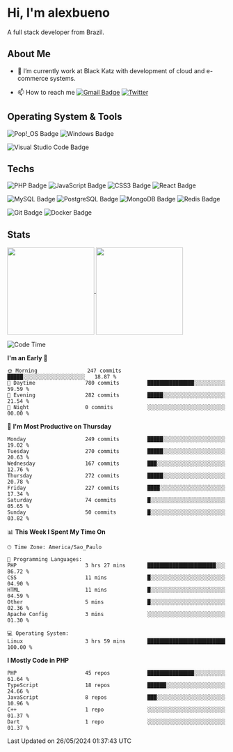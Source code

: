 # Hi, I'm alexbueno

A full stack developer from Brazil.

## About Me

- 🌱 I’m currently work at Black Katz with development of cloud and e-commerce systems.

- 📫 How to reach me [![Gmail Badge](https://img.shields.io/badge/-gmail-c14438?style=for-the-badge&logo=Gmail&logoColor=ffffff)](mailto:alexsandrofbueno@gmail.com) [![Twitter](https://img.shields.io/badge/twitter-1DA1F2.svg?style=for-the-badge&logo=twitter&logoColor=ffffff)](https://twitter.com/Alex_Bueno_7)

## Operating System & Tools

![Pop!_OS Badge](https://img.shields.io/badge/Pop!__OS-48B9C7?logo=popos&logoColor=fff&style=flat)
![Windows Badge](https://img.shields.io/badge/Windows-0078D6?logo=windows&logoColor=fff&style=flat)

![Visual Studio Code Badge](https://img.shields.io/badge/Visual%20Studio%20Code-007ACC?logo=visualstudiocode&logoColor=fff&style=flat)

## Techs

![PHP Badge](https://img.shields.io/badge/PHP-777BB4?logo=php&logoColor=fff&style=flat)
![JavaScript Badge](https://img.shields.io/badge/JavaScript-F7DF1E?logo=javascript&logoColor=000&style=flat)
![CSS3 Badge](https://img.shields.io/badge/CSS3-1572B6?logo=css3&logoColor=fff&style=flat)
![React Badge](https://img.shields.io/badge/React-61DAFB?logo=react&logoColor=000&style=flat)

![MySQL Badge](https://img.shields.io/badge/MySQL-4479A1?logo=mysql&logoColor=fff&style=flat)
![PostgreSQL Badge](https://img.shields.io/badge/PostgreSQL-4169E1?logo=postgresql&logoColor=fff&style=flat)
![MongoDB Badge](https://img.shields.io/badge/MongoDB-47A248?logo=mongodb&logoColor=fff&style=flat)
![Redis Badge](https://img.shields.io/badge/Redis-DC382D?logo=redis&logoColor=fff&style=flat)

![Git Badge](https://img.shields.io/badge/Git-F05032?logo=git&logoColor=fff&style=flat)
![Docker Badge](https://img.shields.io/badge/Docker-2496ED?logo=docker&logoColor=fff&style=flat)


## Stats

<a href="https://github.com/anuraghazra/github-readme-stats">
  <img height=200 align="center" src="https://github-readme-stats.vercel.app/api?username=alexbueno7&theme=dark" />
</a>
<a href="https://github.com/anuraghazra/convoychat">
  <img height=200 align="center" src="https://github-readme-stats.vercel.app/api/top-langs?username=alexbueno7&layout=compact&langs_count=8&card_width=320&theme=dark" />
</a>

<!--START_SECTION:waka-->
![Code Time](http://img.shields.io/badge/Code%20Time-969%20hrs%2040%20mins-blue)

**I'm an Early 🐤** 

```text
🌞 Morning                247 commits         █████░░░░░░░░░░░░░░░░░░░░   18.87 % 
🌆 Daytime                780 commits         ███████████████░░░░░░░░░░   59.59 % 
🌃 Evening                282 commits         █████░░░░░░░░░░░░░░░░░░░░   21.54 % 
🌙 Night                  0 commits           ░░░░░░░░░░░░░░░░░░░░░░░░░   00.00 % 
```
📅 **I'm Most Productive on Thursday** 

```text
Monday                   249 commits         █████░░░░░░░░░░░░░░░░░░░░   19.02 % 
Tuesday                  270 commits         █████░░░░░░░░░░░░░░░░░░░░   20.63 % 
Wednesday                167 commits         ███░░░░░░░░░░░░░░░░░░░░░░   12.76 % 
Thursday                 272 commits         █████░░░░░░░░░░░░░░░░░░░░   20.78 % 
Friday                   227 commits         ████░░░░░░░░░░░░░░░░░░░░░   17.34 % 
Saturday                 74 commits          █░░░░░░░░░░░░░░░░░░░░░░░░   05.65 % 
Sunday                   50 commits          █░░░░░░░░░░░░░░░░░░░░░░░░   03.82 % 
```


📊 **This Week I Spent My Time On** 

```text
🕑︎ Time Zone: America/Sao_Paulo

💬 Programming Languages: 
PHP                      3 hrs 27 mins       ██████████████████████░░░   86.72 % 
CSS                      11 mins             █░░░░░░░░░░░░░░░░░░░░░░░░   04.90 % 
HTML                     11 mins             █░░░░░░░░░░░░░░░░░░░░░░░░   04.59 % 
Other                    5 mins              █░░░░░░░░░░░░░░░░░░░░░░░░   02.36 % 
Apache Config            3 mins              ░░░░░░░░░░░░░░░░░░░░░░░░░   01.30 % 

💻 Operating System: 
Linux                    3 hrs 59 mins       █████████████████████████   100.00 % 
```

**I Mostly Code in PHP** 

```text
PHP                      45 repos            ███████████████░░░░░░░░░░   61.64 % 
TypeScript               18 repos            ██████░░░░░░░░░░░░░░░░░░░   24.66 % 
JavaScript               8 repos             ███░░░░░░░░░░░░░░░░░░░░░░   10.96 % 
C++                      1 repo              ░░░░░░░░░░░░░░░░░░░░░░░░░   01.37 % 
Dart                     1 repo              ░░░░░░░░░░░░░░░░░░░░░░░░░   01.37 % 
```




 Last Updated on 26/05/2024 01:37:43 UTC
<!--END_SECTION:waka-->
